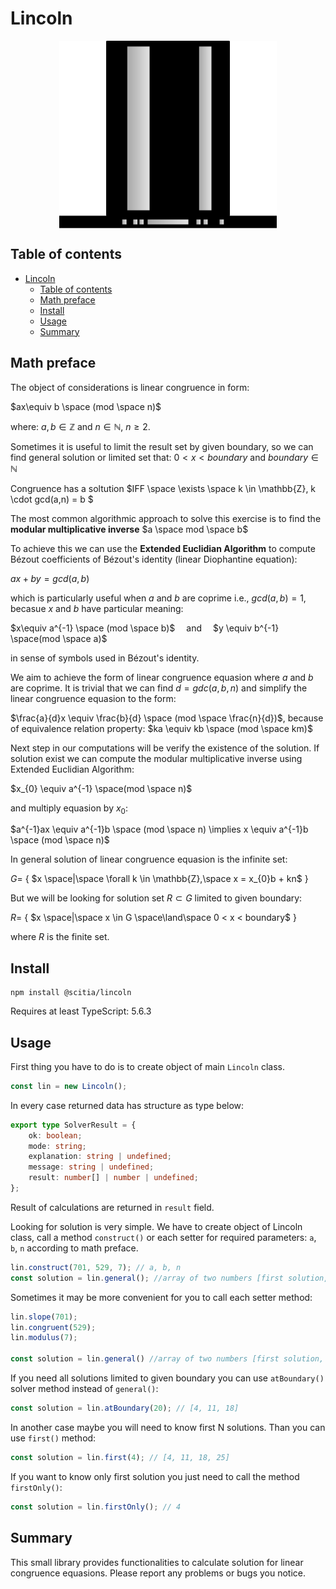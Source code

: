 # Lincoln 

<div style="display:flex;justify-content: center;align-items: center;">
    <img src="doc/img/top_hat.svg" alt="high hat" height="300">
</div>

## Table of contents

- [Lincoln](#lincoln)
  - [Table of contents](#table-of-contents)
  - [Math preface](#math-preface)
  - [Install](#install)
  - [Usage](#usage)
  - [Summary](#summary)

## Math preface

The object of considerations is linear congruence in form:

$ax\equiv b \space (mod \space n)$

where: $a,b \in \mathbb{Z}$ and $n \in \mathbb{N}$, $n \ge 2$. 

Sometimes it is useful to limit the result set by given boundary, so we can find general solution or limited set that: $0<x<boundary$ and $boundary \in \mathbb{N}$

Congruence has a soltution $IFF \space \exists \space k \in \mathbb{Z}, k \cdot gcd(a,n) = b $

The most common algorithmic approach to solve this exercise is to find the **modular multiplicative inverse** $a \space mod \space b$

To achieve this we can use the **Extended Euclidian Algorithm** to compute Bézout coefficients of Bézout's identity (linear Diophantine equation): 

$ax+by=gcd(a,b)$ 

which is particularly useful when $a$ and $b$ are coprime i.e., $gcd(a,b)=1$, becasue $x$ and $b$ have particular meaning:

$x\equiv a^{-1} \space (mod \space b)$ &emsp;and&emsp; $y \equiv b^{-1} \space(mod \space a)$

in sense of symbols used in Bézout's identity.

We aim to achieve the form of linear congruence equasion where $a$ and $b$ are coprime. It is trivial that we can find $d = gdc(a,b,n)$ and simplify the linear congruence equasion to the form:

<!-- k a ≡ k b (mod k m) for any integer k -->

$\frac{a}{d}x \equiv \frac{b}{d} \space (mod \space \frac{n}{d})$, because of equivalence relation property: $ka \equiv kb \space (mod \space km)$

Next step in our computations will be verify the existence of the solution. If solution exist we can compute the modular multiplicative inverse using Extended Euclidian Algorithm:

$x_{0} \equiv a^{-1} \space(mod \space n)$

and multiply equasion by $x_{0}$:

$a^{-1}ax \equiv a^{-1}b \space (mod \space n)  \implies x \equiv a^{-1}b \space (mod \space n)$ 

In general solution of linear congruence equasion is the infinite set:

$G =$ { $x \space|\space \forall k \in \mathbb{Z},\space x = x_{0}b + kn$ }

But we will be looking for solution set $R \subset G$ limited to given boundary:

$R =$ { $x \space|\space x \in G \space\land\space 0 < x < boundary$ }

where $R$ is the finite set.

## Install 

```shell
npm install @scitia/lincoln
```
Requires at least TypeScript: 5.6.3

## Usage

First thing you have to do is to create object of main ```Lincoln``` class.

```ts
const lin = new Lincoln();
```

In every case returned data has structure as type below:

```ts
export type SolverResult = {
    ok: boolean;
    mode: string;
    explanation: string | undefined;
    message: string | undefined;
    result: number[] | number | undefined;
};
```

Result of calculations are returned in ```result``` field.

Looking for solution is very simple. We have to create object of Lincoln class, call a method ```construct()``` or each setter for required parameters: ```a```, ```b```, ```n``` according to math preface.

```ts
lin.construct(701, 529, 7); // a, b, n
const solution = lin.general(); //array of two numbers [first solution, minimal modulus]
```

Sometimes it may be more convenient for you to call each setter method:

```ts
lin.slope(701);
lin.congruent(529);
lin.modulus(7);

const solution = lin.general() //array of two numbers [first solution, minimal modulus]
```

If you need all solutions limited to given boundary you can use ```atBoundary()``` solver method instead of ```general()```:

```ts
const solution = lin.atBoundary(20); // [4, 11, 18]
```

In another case maybe you will need to know first N solutions. Than you can use ```first()``` method:

```ts
const solution = lin.first(4); // [4, 11, 18, 25]
```

If you want to know only first solution you just need to call the method ```firstOnly()```:

```ts
const solution = lin.firstOnly(); // 4
```



## Summary

This small library provides functionalities to calculate solution for linear congruence equasions.
Please report any problems or bugs you notice.